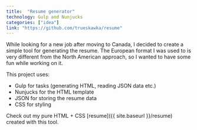 ```yaml
---
title:  "Resume generator"
technology: Gulp and Nunjucks
categories: ["idea"]
link: "https://github.com/trueskawka/resume"
---
```


While looking for a new job after moving to Canada, I decided
to create a simple tool for generating the resume. The European
format I was used to is very different from the North American
approach, so I wanted to have some fun while working on it.

This project uses:
- Gulp for tasks (generating HTML, reading JSON data etc.)
- Nunjucks for the HTML template
- JSON for storing the resume data
- CSS for styling

Check out my pure HTML + CSS [resume]({{ site.baseurl }}/resume) created with this 
tool.

